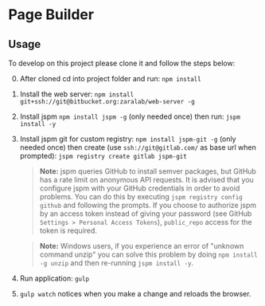 # Page Builder

## Usage

To develop on this project please clone it and follow the steps below: 

0.   After cloned cd into project folder and run: `npm install`

0.   Install the web server: `npm install git+ssh://git@bitbucket.org:zaralab/web-server -g`

0.   Install jspm `npm install jspm -g` (only needed once) then run: `jspm install -y`

0.   Install jspm git for custom registry: `npm install jspm-git -g` (only needed once) then create (use `ssh://git@gitlab.com/` as base url when prompted): `jspm registry create gitlab jspm-git`

     > **Note:** jspm queries GitHub to install semver packages, but GitHub has a rate limit on anonymous API requests. It is advised that you configure jspm with your GitHub credentials in order to avoid problems. You can do this by executing `jspm registry config github` and following the prompts. If you choose to authorize jspm by an access token instead of giving your password (see GitHub `Settings > Personal Access Tokens`), `public_repo` access for the token is required.

     >**Note:** Windows users, if you experience an error of "unknown command unzip" you can solve this problem by doing `npm install -g unzip` and then re-running `jspm install -y`.

0.   Run application: `gulp`

0.   `gulp watch` notices when you make a change and reloads the browser.
